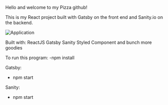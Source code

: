 Hello and welcome to my Pizza github!

This is my React project built with Gatsby on the front end and Sanity.io on the backend.

![Application](src/images/slickslices.gif)

Built with:
ReactJS
Gatsby
Sanity
Styled Component
and bunch more goodies

To run this program:
-npm install

Gatsby:

- npm start

Sanity:

- npm start

